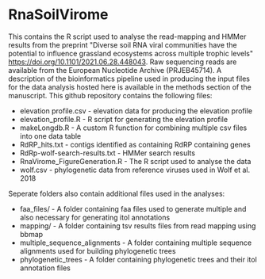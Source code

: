 # RnaSoilVirome
This contains the R script used to analyse the read-mapping and HMMer results from the preprint "Diverse soil RNA viral communities have the potential to influence grassland ecosystems across multiple trophic levels" https://doi.org/10.1101/2021.06.28.448043. Raw sequencing reads are available from the European Nucleotide Archive (PRJEB45714). A description of the bioinformatics pipeline used in producing the input files for the data analysis hosted here is available in the methods section of the manuscript. This github repository contains the following files:

* elevation profile.csv - elevation data for producing the elevation profile
* elevation_profile.R - R script for generating the elevation profile
* makeLongdb.R - A custom R function for combining multiple csv files into one data table
* RdRP_hits.txt - contigs identified as containing RdRP containing genes
* RdRp-wolf-search-results.txt - HMMer search results
* RnaVirome_FigureGeneration.R - The R script used to analyse the data
* wolf.csv - phylogenetic data from reference viruses used in Wolf et al. 2018

Seperate folders also contain additional files used in the analyses:
* faa_files/ - A folder containing faa files used to generate multiple and also necessary for generating itol annotations
* mapping/ - A folder containing tsv results files from read mapping using bbmap
* multiple_sequence_alignments - A folder containing multiple sequence alignments used for building phylogenetic trees
* phylogenetic_trees - A folder containing phylogenetic trees and their itol annotation files
